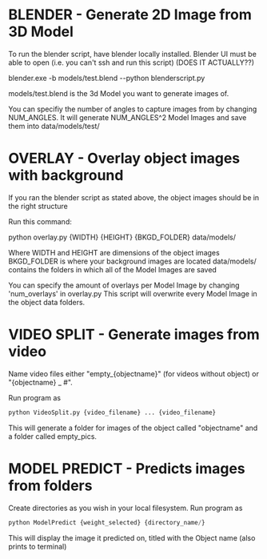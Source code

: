 BLENDER - Generate 2D Image from 3D Model
====================
To run the blender script, have blender locally installed.
Blender UI must be able to open (i.e. you can't ssh and run this script) (DOES IT ACTUALLY??)

blender.exe -b models/test.blend --python blenderscript.py

models/test.blend is the 3d Model you want to generate images of.

You can specifiy the number of angles to capture images from by changing NUM_ANGLES.
It will generate NUM_ANGLES^2 Model Images and save them into data/models/test/


OVERLAY - Overlay object images with background
====================
If you ran the blender script as stated above, the object images should be in the right structure

Run this command:

python overlay.py {WIDTH} {HEIGHT} {BKGD_FOLDER} data/models/

Where WIDTH and HEIGHT are dimensions of the object images
BKGD_FOLDER is where your background images are located
data/models/ contains the folders in which all of the Model Images are saved

You can specify the amount of overlays per Model Image by changing 'num_overlays' in overlay.py
This script will overwrite every Model Image in the object data folders.

VIDEO SPLIT - Generate images from video
====================
Name video files either "empty_{objectname}" (for videos without object) or "{objectname} _ #".

Run program as

```python
python VideoSplit.py {video_filename} ... {video_filename}
```
This will generate a folder for images of the object called "objectname" and a folder called empty_pics.

MODEL PREDICT - Predicts images from folders
====================
Create directories as you wish in your local filesystem.
Run program as
```python
python ModelPredict {weight_selected} {directory_name/}
```
This will display the image it predicted on, titled with the Object name (also prints to terminal)
